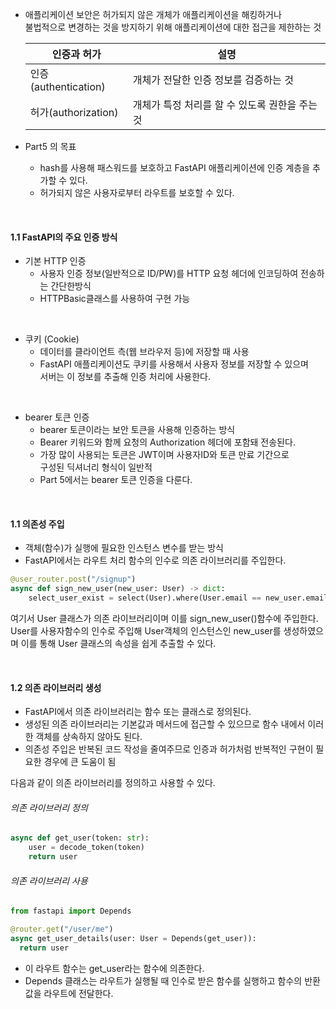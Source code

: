 - 애플리케이션 보안은 허가되지 않은 개체가 애플리케이션을 해킹하거나  
  불법적으로 변경하는 것을 방지하기 위해 애플리케이션에 대한 접근을 제한하는 것

  | 인증과 허가          | 설명                                           |
  | -------------------- | ---------------------------------------------- |
  | 인증(authentication) | 개체가 전달한 인증 정보를 검증하는 것          |
  | 허가(authorization)  | 개체가 특정 처리를 할 수 있도록 권한을 주는 것 |

- Part5 의 목표  
  - hash를 사용해 패스워드를 보호하고 FastAPI 애플리케이션에 인증 계층을 추가할 수 있다. 
  - 허가되지 않은 사용자로부터 라우트를 보호할 수 있다.

<br/>

#### 1.1 FastAPI의 주요 인증 방식
- 기본 HTTP 인증
  - 사용자 인증 정보(일반적으로 ID/PW)를 HTTP 요청 헤더에 인코딩하여 전송하는 간단한방식
  - HTTPBasic클래스를 사용하여 구현 가능

<br/>

- 쿠키 (Cookie)
  - 데이터를 클라이언트 측(웹 브라우저 등)에 저장할 때 사용
  - FastAPI 애플리케이션도 쿠키를 사용해서 사용자 정보를 저장할 수 있으며  
    서버는 이 정보를 추출해 인증 처리에 사용한다.

<br/>

- bearer 토큰 인증
  - bearer 토큰이라는 보안 토큰을 사용해 인증하는 방식
  - Bearer 키워드와 함께 요청의 Authorization 헤더에 포함돼 전송된다.
  - 가장 많이 사용되는 토큰은 JWT이며 사용자ID와 토큰 만료 기간으로  
    구성된 딕셔너리 형식이 일반적
  - Part 5에서는 bearer 토큰 인증을 다룬다.

<br/>

#### 1.1 의존성 주입
- 객체(함수)가 실행에 필요한 인스턴스 변수를 받는 방식
- FastAPI에서는 라우트 처리 함수의 인수로 의존 라이브러리를 주입한다.

```python
@user_router.post("/signup")
async def sign_new_user(new_user: User) -> dict:
    select_user_exist = select(User).where(User.email == new_user.email)
```
여기서 User 클래스가 의존 라이브러리이며 이를 sign_new_user()함수에 주입한다.
User를 사용자함수의 인수로 주입해 User객체의 인스턴스인 new_user를 생성하였으며 이를 통해 User 클래스의 속성을 쉽게 추출할 수 있다.

<br/>

#### 1.2 의존 라이브러리 생성
- FastAPI에서 의존 라이브러리는 함수 또는 클래스로 정의된다.
- 생성된 의존 라이브러리는 기본값과 메서드에 접근할 수 있으므로 함수 내에서 이러한 객체를 상속하지 않아도 된다.
- 의존성 주입은 반복된 코드 작성을 줄여주므로 인증과 허가처럼 반복적인 구현이 필요한 경우에 큰 도움이 됨  
  
다음과 같이 의존 라이브러리를 정의하고 사용할 수 있다.

###### 의존 라이브러리 정의
```python
async def get_user(token: str):
    user = decode_token(token)
    return user
```

###### 의존 라이브러리 사용
```python
from fastapi import Depends

@router.get("/user/me")
async get_user_details(user: User = Depends(get_user)):
  return user
```

- 이 라우트 함수는 get_user라는 함수에 의존한다.
- Depends 클래스는 라우트가 실행될 때 인수로 받은 함수를 실행하고 함수의 반환값을 라우트에 전달한다.